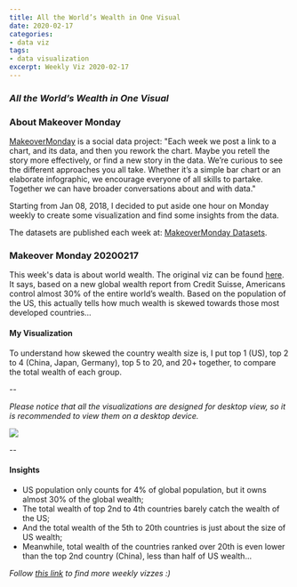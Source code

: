 ```yaml
---
title: All the World’s Wealth in One Visual
date: 2020-02-17
categories:
- data viz
tags:
- data visualization
excerpt: Weekly Viz 2020-02-17
---
```


### *All the World’s Wealth in One Visual*


### About Makeover Monday

[MakeoverMonday](http://www.makeovermonday.co.uk/) is a social data project:
"Each week we post a link to a chart, and its data, and then you rework the chart.
Maybe you retell the story more effectively, or find a new story in the data.
We’re curious to see the different approaches you all take. Whether it’s a simple bar chart or an elaborate infographic, we encourage everyone of all skills to partake.
Together we can have broader conversations about and with data."

Starting from Jan 08, 2018, I decided to put aside one hour on Monday weekly to create some visualization and find some insights from the data.

The datasets are published each week at: [MakeoverMonday Datasets](http://www.makeovermonday.co.uk/data/).

### Makeover Monday 20200217

This week's data is about world wealth. The original viz can be found [here](https://howmuch.net/articles/distribution-worlds-wealth-2019). It says, based on a new global wealth report from Credit Suisse, Americans control almost 30% of the entire world’s wealth. Based on the population of the US, this actually tells how much wealth is skewed towards those most developed countries...  

#### My Visualization

To understand how skewed the country wealth size is, I put top 1 (US), top 2 to 4 (China, Japan, Germany), top 5 to 20, and 20+ together, to compare the total wealth of each group.  

--  

*Please notice that all the visualizations are designed for desktop view, so it is recommended to view them on a desktop device.*  

<div class='tableauPlaceholder' id='viz1581988075061' style='position: relative'>
<noscript><a href='#'>
  <img alt=' ' src='https:&#47;&#47;public.tableau.com&#47;static&#47;images&#47;Ma&#47;MakeOverMonday2020210WorldWealth&#47;WorldWealth&#47;1_rss.png' style='border: none' />
</a></noscript>
<object class='tableauViz'  style='display:none;'>
  <param name='host_url' value='https%3A%2F%2Fpublic.tableau.com%2F' />
  <param name='embed_code_version' value='3' />
  <param name='site_root' value='' />
  <param name='name' value='MakeOverMonday2020210WorldWealth&#47;WorldWealth' />
  <param name='tabs' value='no' />
  <param name='toolbar' value='yes' />
  <param name='static_image' value='https:&#47;&#47;public.tableau.com&#47;static&#47;images&#47;Ma&#47;MakeOverMonday2020210WorldWealth&#47;WorldWealth&#47;1.png' />
  <param name='animate_transition' value='yes' />
  <param name='display_static_image' value='yes' />
  <param name='display_spinner' value='yes' />
  <param name='display_overlay' value='yes' />
  <param name='display_count' value='yes' />
  <param name='filter' value='publish=yes' />
</object></div>        
<script type='text/javascript'>   
  var divElement = document.getElementById('viz1581988075061');      
  var vizElement = divElement.getElementsByTagName('object')[0];       
  if ( divElement.offsetWidth > 800 ) { vizElement.style.width='800px';vizElement.style.height='627px';} else if ( divElement.offsetWidth > 500 ) { vizElement.style.width='800px';vizElement.style.height='627px';} else { vizElement.style.width='100%';vizElement.style.height='727px';}              
  var scriptElement = document.createElement('script');             
  scriptElement.src = 'https://public.tableau.com/javascripts/api/viz_v1.js';        
  vizElement.parentNode.insertBefore(scriptElement, vizElement);            
</script>
  
  
--  

#### Insights
* US population only counts for 4% of global population, but it owns almost 30% of the global wealth;  
* The total wealth of top 2nd to 4th countries barely catch the wealth of the US;  
* And the total wealth of the 5th to 20th countries is just about the size of US wealth;  
* Meanwhile, total wealth of the countries ranked over 20th is even lower than the top 2nd country (China), less than half of US wealth...  



*Follow [this link](https://yudong-94.github.io/personal-website/project/MakeOverMonday2020/) to find more weekly vizzes :)*